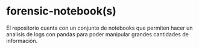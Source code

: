 # forensic-notebook(s)
El repositorio cuenta con un conjunto de notebooks que permiten hacer un analisis de logs con pandas para poder manipular grandes cantidades de información.
